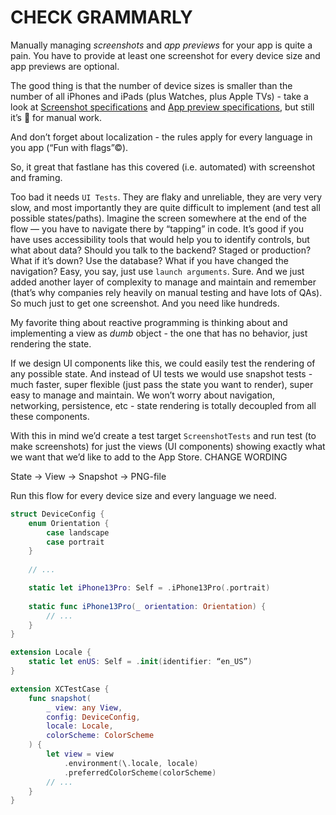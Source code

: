 # CHECK GRAMMARLY

Manually managing _screenshots_ and _app previews_ for your app is quite a pain. You have to provide at least one screenshot for every device size and app previews are optional.

The good thing is that the number of device sizes is smaller than the number of all iPhones and iPads (plus Watches, plus Apple TVs) - take a look at [Screenshot specifications](https://help.apple.com/app-store-connect/#/devd274dd925) and [App preview specifications](https://help.apple.com/app-store-connect/#/dev4e413fcb8), but still it’s 🤯 for manual work.

And don’t forget about localization - the rules apply for every language in you app (“Fun with flags”©).

So, it great that fastlane has this covered (i.e. automated) with screenshot and framing.

Too bad it needs `UI Tests`. They are flaky and unreliable, they are very very slow, and most importantly they are quite difficult to implement (and test all possible states/paths). Imagine the screen somewhere at the end of the flow — you have to navigate there by “tapping” in code. It’s good if you have uses accessibility tools that would help you to identify controls, but what about data? Should you talk to the backend? Staged or production? What if it’s down? Use the database? What if you have changed the navigation? Easy, you say, just use `launch arguments`. Sure. And we just added another layer of complexity to manage and maintain and remember (that’s why companies rely heavily on manual testing and have lots of QAs). So much just to get one screenshot. And you need like hundreds.

My favorite thing about reactive programming is thinking about and implementing a view as _dumb_ object - the one that has no behavior, just rendering the state.

If we design UI components like this, we could easily test the rendering of any possible state. And instead of UI tests we would use snapshot tests - much faster, super flexible (just pass the state you want to render), super easy to manage and maintain. We won’t worry about navigation, networking, persistence, etc - state rendering is totally decoupled from all these components.

With this in mind we’d create a test target `ScreenshotTests` and run test (to make screenshots) for just the views (UI components) showing exactly what we want that we’d like to add to the App Store. CHANGE WORDING

State -> View -> Snapshot -> PNG-file

Run this flow for every device size and every language we need.

```swift
struct DeviceConfig {
    enum Orientation {
        case landscape
        case portrait
    }
    
    // ... 

    static let iPhone13Pro: Self = .iPhone13Pro(.portrait)
    
    static func iPhone13Pro(_ orientation: Orientation) {
        // ...
    }
}

extension Locale {
    static let enUS: Self = .init(identifier: “en_US”)
}

extension XCTestCase {
    func snapshot(
        _ view: any View,
        config: DeviceConfig,
        locale: Locale,
        colorScheme: ColorScheme 
    ) {
        let view = view
            .environment(\.locale, locale)
            .preferredColorScheme(colorScheme)
        // ...
    } 
}
```




